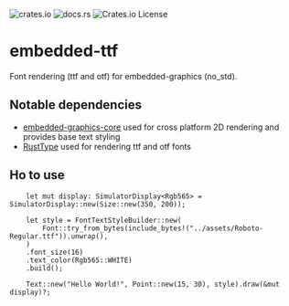 ![crates.io](https://img.shields.io/crates/v/embedded-ttf)
![docs.rs](https://img.shields.io/docsrs/embedded-ttf)
![Crates.io License](https://img.shields.io/crates/l/embedded-ttf/0.2.0)

# embedded-ttf

Font rendering (ttf and otf) for embedded-graphics (no_std).

## Notable dependencies

* [embedded-graphics-core](https://github.com/embedded-graphics/embedded-graphics) used for cross platform 2D rendering and provides base text styling
* [RustType](https://gitlab.redox-os.org/redox-os/rusttype) used for rendering ttf and otf fonts

## Ho to use
```
    let mut display: SimulatorDisplay<Rgb565> = SimulatorDisplay::new(Size::new(350, 200));

    let style = FontTextStyleBuilder::new(
        Font::try_from_bytes(include_bytes!("../assets/Roboto-Regular.ttf")).unwrap(),
    )
    .font_size(16)
    .text_color(Rgb565::WHITE)
    .build();

    Text::new("Hello World!", Point::new(15, 30), style).draw(&mut display)?;

```

